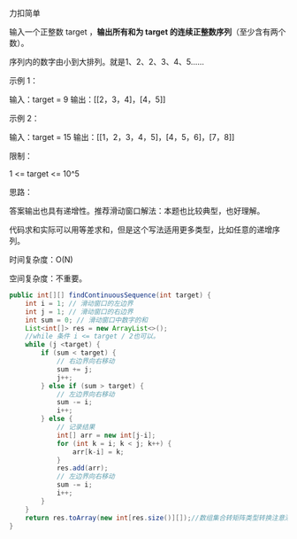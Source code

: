 力扣简单



输入一个正整数 target ，**输出所有和为 target 的连续正整数序列**（至少含有两个数）。

序列内的数字由小到大排列。就是1、2、2、3、4、5......

 

示例 1：

输入：target = 9
输出：[[2，3，4]，[4，5]]



示例 2：

输入：target = 15
输出：[[1，2，3，4，5]，[4，5，6]，[7，8]]


限制：

1 <= target <= 10^5





思路：

答案输出也具有递增性。推荐滑动窗口解法：本题也比较典型，也好理解。

代码求和实际可以用等差求和，但是这个写法适用更多类型，比如任意的递增序列。



时间复杂度：O(N)

空间复杂度：不重要。

```java
public int[][] findContinuousSequence(int target) {
    int i = 1; // 滑动窗口的左边界
    int j = 1; // 滑动窗口的右边界
    int sum = 0; // 滑动窗口中数字的和
    List<int[]> res = new ArrayList<>();
	//while 条件 i <= target / 2也可以。
    while (j <target) {
        if (sum < target) {
            // 右边界向右移动
            sum += j;
            j++;
        } else if (sum > target) {
            // 左边界向右移动
            sum -= i;
            i++;
        } else {
            // 记录结果
            int[] arr = new int[j-i];
            for (int k = i; k < j; k++) {
                arr[k-i] = k;
            }
            res.add(arr);
            // 左边界向右移动
            sum -= i;
            i++;
        }
    }
    return res.toArray(new int[res.size()][]);//数组集合转矩阵类型转换注意添加一维的长度。
}
```
